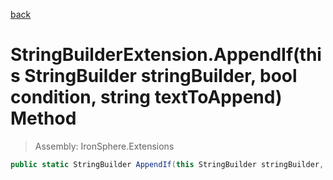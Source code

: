 ﻿

[back](/IronSphere.Extensions/types/StringBuilderExtension)

# StringBuilderExtension.AppendIf(this StringBuilder stringBuilder, bool condition, string textToAppend) Method

> Assembly: IronSphere.Extensions

```csharp
public static StringBuilder AppendIf(this StringBuilder stringBuilder, bool condition, string textToAppend)
```



 